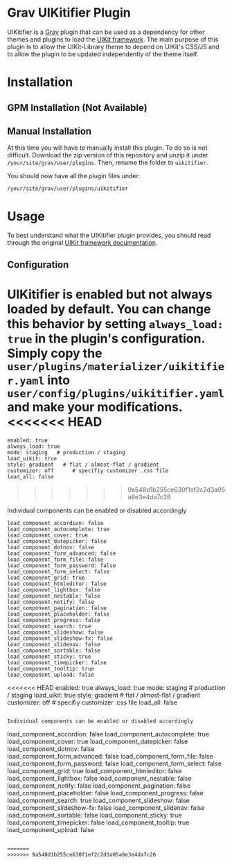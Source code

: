 # Grav UIKitifier Plugin

UIKitifier is a [Grav](http://github.com/getgrav/grav) plugin that can be used as a dependency for other themes and plugins to load the [UIKit framework](http://getuikit.com).  The main purpose of this plugin is to allow the UIKit-Library theme to depend on UIKit's CSS/JS and to allow the plugin to be updated independently of the theme itself.

# Installation

## GPM Installation (Not Available)

## Manual Installation

At this time you will have to manually install this plugin. To do so is not difficult. Download the zip version of this repository and unzip it under `/your/site/grav/user/plugins`. Then, rename the folder to `uikitifier`.

You should now have all the plugin files under:

	/your/site/grav/user/plugins/uikitifier

# Usage

To best understand what the UIKitifier plugin provides, you should read through the original [UIKit framework documentation](http://getuikit.com/docs/documentation_get-started.html).

## Configuration

UIKitifier is **enabled** but **not always loaded** by default.  You can change this behavior by setting `always_load: true` in the plugin's configuration.  Simply copy the `user/plugins/materializer/uikitifier.yaml` into `user/config/plugins/uikitifier.yaml` and make your modifications.
<<<<<<< HEAD
=======

```
enabled: true
always_load: true
mode: staging   # production / staging
load_uikit: true
style: gradient   # flat / almost-flat / gradient
customizer: off      # specifiy customizer .css file
load_all: false
```
>>>>>>> 9a548d1b255ce630f1ef2c2d3a05a8e3e4da7c26

Individual components can be enabled or disabled accordingly

```
load_component_accordion: false
load_component_autocomplete: true
load_component_cover: true
load_component_datepicker: false
load_component_dotnov: false	
load_component_form_advanced: false
load_component_form_file: false
load_component_form_password: false
load_component_form_select: false
load_component_grid: true
load_component_htmleditor: false
load_component_lightbox: false
load_component_nestable: false
load_component_notify: false
load_component_pagination: false
load_component_placeholder: false
load_component_progress: false
load_component_search: true
load_component_slideshow: false
load_component_slideshow-fx: false
load_component_slidenav: false
load_component_sortable: false
load_component_sticky: true
load_component_timepicker: false
load_component_tooltip: true
load_component_upload: false
```
<<<<<<< HEAD
enabled: true
always_load: true
mode: staging   # production / staging
load_uikit: true
style: gradient   # flat / almost-flat / gradient
customizer: off      # specifiy customizer .css file
load_all: false
```

Individual components can be enabled or disabled accordingly

```
load_component_accordion: false
load_component_autocomplete: true
load_component_cover: true
load_component_datepicker: false
load_component_dotnov: false	
load_component_form_advanced: false
load_component_form_file: false
load_component_form_password: false
load_component_form_select: false
load_component_grid: true
load_component_htmleditor: false
load_component_lightbox: false
load_component_nestable: false
load_component_notify: false
load_component_pagination: false
load_component_placeholder: false
load_component_progress: false
load_component_search: true
load_component_slideshow: false
load_component_slideshow-fx: false
load_component_slidenav: false
load_component_sortable: false
load_component_sticky: true
load_component_timepicker: false
load_component_tooltip: true
load_component_upload: false
```

=======
>>>>>>> 9a548d1b255ce630f1ef2c2d3a05a8e3e4da7c26
